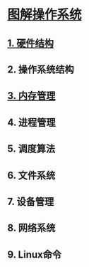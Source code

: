 # [图解操作系统](https://www.xiaolincoding.com/os/)

## [1. 硬件结构](https://github.com/niu0217/EightPartEssay/tree/main/XiaoLin/GraphicalSystem/HardwareStructure)

## 2. 操作系统结构

## [3. 内存管理](https://github.com/niu0217/EightPartEssay/tree/main/XiaoLin/GraphicalSystem/MemoryManagement)

## 4. 进程管理

## 5. 调度算法

## 6. 文件系统

## 7. 设备管理

## 8. 网络系统

## 9. Linux命令

